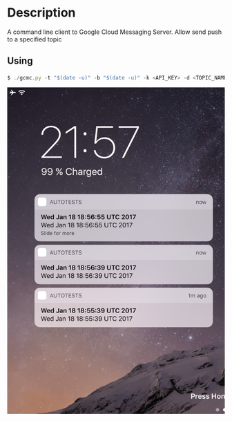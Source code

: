 # Description
A command line client to Google Cloud Messaging Server. Allow send push to a specified topic

## Using
```js
$ ./gcmc.py -t "$(date -u)" -b "$(date -u)" -k <API_KEY> -d <TOPIC_NAME>
```
<img src="https://github.com/igorkotkovets/gcmc/raw/master/example.png" width="512">
